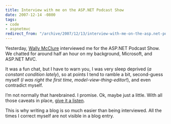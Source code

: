 ```yaml
---
title: Interview with me on the ASP.NET Podcast Show
date: 2007-12-14 -0800
tags:
- code
- aspnetmvc
redirect_from: "/archive/2007/12/13/interview-with-me-on-the-asp.net-podcast-show.aspx/"
---
```


Yesterday, [Wally
McClure](http://morewally.com/cs/Default.aspx "MoreWally") interviewed
me for the ASP.NET Podcast Show. We chatted for around half an hour on
my background, Microsoft, and ASP.NET MVC.

It was a fun chat, but I have to warn you, I was very sleep deprived (*a
constant condition lately*), so at points I tend to ramble a bit,
second-guess myself (*I was right the first time,
model-view-thing-editor!*), and even contradict myself.

I’m not normally that harebrained. I promise. Ok, maybe just a little.
With all those caveats in place, [give it a
listen](http://morewally.com/cs/blogs/wallym/archive/2007/12/14/asp-net-podcast-show-106-phil-haack-on-asp-net-mvc.aspx "Phil Haack on ASP.NET MVC").

This is why writing a blog is so much easier than being interviewed. All
the times I correct myself are not visible in a blog entry.

